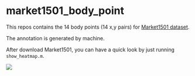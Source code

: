 # market1501_body_point

This repos contains the 14 body points (14 x,y pairs) for [Market1501 dataset](http://www.liangzheng.org/Project/project_reid.html). 

The annotation is generated by machine.

After download Market1501, you can have a quick look by just running `show_heatmap.m`.

![](https://github.com/layumi/market1501_body_point/blob/master/sample.bmp)
